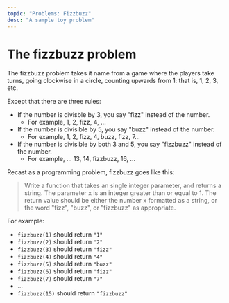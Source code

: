 ```yaml
---
topic: "Problems: Fizzbuzz"
desc: "A sample toy problem"
---
```


# The fizzbuzz problem

The fizzbuzz problem takes it name from a game where the players take turns, going clockwise in a circle, counting
upwards from 1: that is, 1, 2, 3, etc.

Except that there are three rules:
* If the number is divisble by 3, you say "fizz" instead of the number.  
    * For example, 1, 2, fizz, 4, ...
* If the number is divisible by 5, you say "buzz" instead of the number.  
    * For example, 1, 2, fizz, 4, buzz, fizz, 7...
* If the number is divisible by both 3 and 5, you say "fizzbuzz" instead of the number.
    * For example, ... 13, 14, fizzbuzz, 16, ...
    
Recast as a programming problem, fizzbuzz goes like this:

> Write a function that takes an single integer parameter, and returns a string.
> The parameter x is an integer greater than or equal to 1.
> The return value should be either the number x formatted as a string, or the word "fizz", "buzz", or "fizzbuzz" as appropriate.

For example: 

* `fizzbuzz(1)` should return `"1"`
* `fizzbuzz(2)` should return `"2"`
* `fizzbuzz(3)` should return `"fizz"`
* `fizzbuzz(4)` should return `"4"`
* `fizzbuzz(5)` should return `"buzz"`
* `fizzbuzz(6)` should return `"fizz"`
* `fizzbuzz(7)` should return `"7"`
* ...
* `fizzbuzz(15)` should return `"fizzbuzz"`
